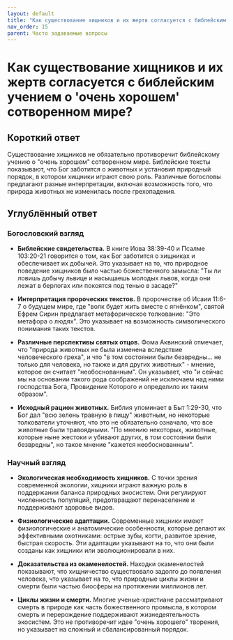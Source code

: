 ```yaml
---
layout: default
title: "Как существование хищников и их жертв согласуется с библейским учением о 'очень хорошем' сотворенном мире?"
nav_order: 15
parent: Часто задаваемые вопросы
---
```


# Как существование хищников и их жертв согласуется с библейским учением о 'очень хорошем' сотворенном мире?

## Короткий ответ

Существование хищников не обязательно противоречит библейскому учению о "очень хорошем" сотворенном мире. Библейские тексты показывают, что Бог заботится о животных и установил природный порядок, в котором хищники играют свою роль. Различные богословы предлагают разные интерпретации, включая возможность того, что природа животных не изменилась после грехопадения.

## Углублённый ответ

### Богословский взгляд

- **Библейские свидетельства.** В книге Иова 38:39-40 и Псалме 103:20-21 говорится о том, как Бог заботится о хищниках и обеспечивает их добычей. Это указывает на то, что природное поведение хищников было частью божественного замысла: "Ты ли ловишь добычу львице и насыщаешь молодых львов, когда они лежат в берлогах или покоятся под тенью в засаде?"

- **Интерпретация пророческих текстов.** В пророчестве об Исаии 11:6-7 о будущем мире, где "волк будет жить вместе с ягнёнком", святой Ефрем Сирин предлагает метафорическое толкование: "Это метафора о людях". Это указывает на возможность символического понимания таких текстов.

- **Различные перспективы святых отцов.** Фома Аквинский отмечает, что "природа животных не была изменена вследствие человеческого греха", и что "в том состоянии были безвредны... не только для человека, но также и для других животных" - мнение, которое он считает "необоснованным". Он указывает, что "и сейчас мы на основании такого рода соображений не исключаем над ними господства Бога, Провидение Которого и определило их таким образом".

- **Исходный рацион животных.** Библия упоминает в Быт 1:29-30, что Бог дал "всю зелень травную в пищу" животным, но некоторые толкователи уточняют, что это не обязательно означало, что все животные были травоядными. "По мнению некоторых, животные, которые ныне жестоки и убивают других, в том состоянии были безвредны", но такое мнение "кажется необоснованным".

### Научный взгляд

- **Экологическая необходимость хищников.** С точки зрения современной экологии, хищники играют важную роль в поддержании баланса природных экосистем. Они регулируют численность популяций, предотвращают перенаселение и поддерживают здоровье видов.

- **Физиологические адаптации.** Современные хищники имеют физиологические и анатомические особенности, которые делают их эффективными охотниками: острые зубы, когти, развитое зрение, быстрая скорость. Эти адаптации указывают на то, что они были созданы как хищники или эволюционировали в них.

- **Доказательства из окаменелостей.** Находки окаменелостей показывают, что хищничество существовало задолго до появления человека, что указывает на то, что природные циклы жизни и смерти были частью биосферы на протяжении миллионов лет.

- **Циклы жизни и смерти.** Многие ученые-христиане рассматривают смерть в природе как часть божественного промысла, в котором смерть и перерождение поддерживают жизнедеятельность экосистем. Это не противоречит идее "очень хорошего" творения, но указывает на сложный и сбалансированный порядок.